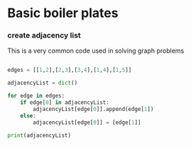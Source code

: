 # Basic boiler plates

### create adjacency list 

This is a very common code used in solving graph problems

```python

edges = [[1,2],[2,3],[3,4],[1,4],[1,5]]

adjacencyList = dict()

for edge in edges:
    if edge[0] in adjacencyList:
        adjacencyList[edge[0]].append(edge[1])
    else:
        adjacencyList[edge[0]] = [edge[1]]

print(adjacencyList)
```
